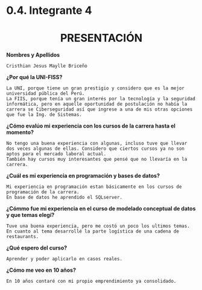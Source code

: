 # 0.4. Integrante 4

<h1 style="text-align: center;">PRESENTACIÓN</h1>

**Nombres y Apellidos**

    Cristhian Jesus Maylle Briceño

**¿Por qué la UNI-FISS?**

    La UNI, porque tiene un gran prestigio y considero que es la mejor universidad pública del Perú.
    La FIIS, porque tenía un gran interés por la tecnología y la seguridad informática, pero en aquelle oportunidad de postulación no había la carrera se Ciberseguridad así que ingrese a una de mis otras opciones que fue la Ing. de Sistemas.

**¿Cómo evalúo mi experiencia con los cursos de la carrera hasta el momento?**

    No tengo una buena experiencia con algunas, incluso tuve que llevar dos veces algunas de ellas. Considero que ciertos cursos ya no son aptos para el mercado laboral actual.
    También hay cursos muy interesantes que pensé que no llevaría en la carrera.

**¿Cuál es mi experiencia en programación y bases de datos?**

    Mi experiencia en programación estan básicamente en los cursos de programación de la carrera.
    En base de datos he aprendido el SQLserver.

**¿Cómmo fue mi experiencia en el curso de modelado conceptual de datos y que temas elegí?**

    Tuve una buena experiencia, pero me costó un poco los ultimos temas. En cuanto al tema desarrollé la parte logística de una cadena de restaurants.

**¿Qué espero del curso?**

    Aprender y poder aplicarlo en casos reales.

**¿Cómo me veo en 10 años?**

    En 10 años contaré con mi propio emprendimiento ya consolidado.
